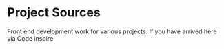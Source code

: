 # Project Sources <src img='https://www.youtube.com/channel/UCnj1BK9TU32-bOlZ9415fuw'>

Front end development work for various projects.  If you have arrived here via Code inspire 
